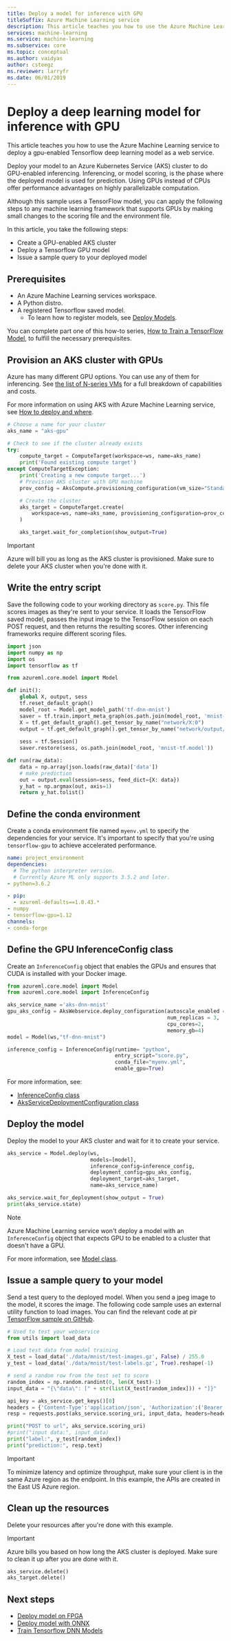 ```yaml
---
title: Deploy a model for inference with GPU 
titleSuffix: Azure Machine Learning service
description: This article teaches you how to use the Azure Machine Learning service to deploy a gpu-enabled Tensorflow deep learning model as a web service.service and score inference requests.
services: machine-learning
ms.service: machine-learning
ms.subservice: core
ms.topic: conceptual
ms.author: vaidyas
author: csteegz
ms.reviewer: larryfr
ms.date: 06/01/2019
---
```


# Deploy a deep learning model for inference with GPU

This article teaches you how to use the Azure Machine Learning service to deploy a gpu-enabled Tensorflow deep learning model as a web service.

Deploy your model to an Azure Kubernetes Service (AKS) cluster to do GPU-enabled inferencing. Inferencing, or model scoring, is the phase where the deployed model is used for prediction. Using GPUs instead of CPUs offer performance advantages on highly parallelizable computation.

Although this sample uses a TensorFlow model, you can apply the following steps to any machine learning framework that supports GPUs by making small changes to the scoring file and the environment file. 

In this article, you take the following steps:

* Create a GPU-enabled AKS cluster
* Deploy a Tensorflow GPU model
* Issue a sample query to your deployed model

## Prerequisites

* An Azure Machine Learning services workspace.
* A Python distro.
* A registered Tensorflow saved model.
    * To learn how to register models, see [Deploy Models](../service/how-to-deploy-and-where.md#registermodel).

You can complete part one of this how-to series, [How to Train a TensorFlow Model](how-to-train-tensorflow.md), to fulfill the necessary prerequisites.

## Provision an AKS cluster with GPUs

Azure has many different GPU options. You can use any of them for inferencing. See [the list of N-series VMs](https://azure.microsoft.com/pricing/details/virtual-machines/linux/#n-series) for a full breakdown of capabilities and costs.

For more information on using AKS with Azure Machine Learning service, see [How to deploy and where](../service/how-to-deploy-and-where.md#deploy-aks).

```Python
# Choose a name for your cluster
aks_name = "aks-gpu"

# Check to see if the cluster already exists
try:
    compute_target = ComputeTarget(workspace=ws, name=aks_name)
    print('Found existing compute target')
except ComputeTargetException:
    print('Creating a new compute target...')
    # Provision AKS cluster with GPU machine
    prov_config = AksCompute.provisioning_configuration(vm_size="Standard_NC6")

    # Create the cluster
    aks_target = ComputeTarget.create(
        workspace=ws, name=aks_name, provisioning_configuration=prov_config
    )

    aks_target.wait_for_completion(show_output=True)
```

> [!IMPORTANT]
> Azure will bill you as long as the AKS cluster is provisioned. Make sure to delete your AKS cluster when you're done with it.

## Write the entry script

Save the following code to your working directory as `score.py`. This file scores images as they're sent to your service. It loads the TensorFlow saved model, passes the input image to the TensorFlow session on each POST request, and then returns the resulting scores. Other inferencing frameworks require different scoring files.

```python
import json
import numpy as np
import os
import tensorflow as tf

from azureml.core.model import Model

def init():
    global X, output, sess
    tf.reset_default_graph()
    model_root = Model.get_model_path('tf-dnn-mnist')
    saver = tf.train.import_meta_graph(os.path.join(model_root, 'mnist-tf.model.meta'))
    X = tf.get_default_graph().get_tensor_by_name("network/X:0")
    output = tf.get_default_graph().get_tensor_by_name("network/output/MatMul:0")
    
    sess = tf.Session()
    saver.restore(sess, os.path.join(model_root, 'mnist-tf.model'))

def run(raw_data):
    data = np.array(json.loads(raw_data)['data'])
    # make prediction
    out = output.eval(session=sess, feed_dict={X: data})
    y_hat = np.argmax(out, axis=1)
    return y_hat.tolist()

```
## Define the conda environment

Create a conda environment file named `myenv.yml` to specify the dependencies for your service. It's important to specify that you're using `tensorflow-gpu` to achieve accelerated performance.

```yaml
name: project_environment
dependencies:
  # The python interpreter version.
  # Currently Azure ML only supports 3.5.2 and later.
- python=3.6.2

- pip:
  - azureml-defaults==1.0.43.*
- numpy
- tensorflow-gpu=1.12
channels:
- conda-forge
```

## Define the GPU InferenceConfig class

Create an `InferenceConfig` object that enables the GPUs and ensures that CUDA is installed with your Docker image.

```python
from azureml.core.model import Model
from azureml.core.model import InferenceConfig

aks_service_name ='aks-dnn-mnist'
gpu_aks_config = AksWebservice.deploy_configuration(autoscale_enabled = False, 
                                                    num_replicas = 3, 
                                                    cpu_cores=2, 
                                                    memory_gb=4)
model = Model(ws,"tf-dnn-mnist")

inference_config = InferenceConfig(runtime= "python", 
                                   entry_script="score.py",
                                   conda_file="myenv.yml", 
                                   enable_gpu=True)
```

For more information, see:

- [InferenceConfig class](https://docs.microsoft.com/python/api/azureml-core/azureml.core.model.inferenceconfig?view=azure-ml-py)
- [AksServiceDeploymentConfiguration class](https://docs.microsoft.com/python/api/azureml-core/azureml.core.webservice.aks.aksservicedeploymentconfiguration?view=azure-ml-py)

## Deploy the model

Deploy the model to your AKS cluster and wait for it to create your service.

```python
aks_service = Model.deploy(ws,
                           models=[model],
                           inference_config=inference_config, 
                           deployment_config=gpu_aks_config,
                           deployment_target=aks_target,
                           name=aks_service_name)

aks_service.wait_for_deployment(show_output = True)
print(aks_service.state)
```

> [!NOTE]
> Azure Machine Learning service won't deploy a model with an `InferenceConfig` object that expects GPU to be enabled to a cluster that doesn't have a GPU.

For more information, see [Model class](https://docs.microsoft.com/python/api/azureml-core/azureml.core.model.model?view=azure-ml-py).

## Issue a sample query to your model

Send a test query to the deployed model. When you send a jpeg image to the model, it scores the image. The following code sample uses an external utility function  to load images. You can find the relevant code at pir [TensorFlow sample on GitHub](https://github.com/Azure/MachineLearningNotebooks/blob/master/how-to-use-azureml/training-with-deep-learning/train-hyperparameter-tune-deploy-with-tensorflow/utils.py). 

```python
# Used to test your webservice
from utils import load_data 

# Load test data from model training
X_test = load_data('./data/mnist/test-images.gz', False) / 255.0
y_test = load_data('./data/mnist/test-labels.gz', True).reshape(-1)

# send a random row from the test set to score
random_index = np.random.randint(0, len(X_test)-1)
input_data = "{\"data\": [" + str(list(X_test[random_index])) + "]}"

api_key = aks_service.get_keys()[0]
headers = {'Content-Type':'application/json', 'Authorization':('Bearer '+ api_key)}
resp = requests.post(aks_service.scoring_uri, input_data, headers=headers)

print("POST to url", aks_service.scoring_uri)
#print("input data:", input_data)
print("label:", y_test[random_index])
print("prediction:", resp.text)
```

> [!IMPORTANT]
> To minimize latency and optimize throughput, make sure your client is in the same Azure region as the endpoint. In this example, the APIs are created in the East US Azure region.

## Clean up the resources

Delete your resources after you're done with this example.

> [!IMPORTANT]
> Azure bills you based on how long the AKS cluster is deployed. Make sure to clean it up after you are done with it.

```python
aks_service.delete()
aks_target.delete()
```

## Next steps

* [Deploy model on FPGA](../service/how-to-deploy-fpga-web-service.md)
* [Deploy model with ONNX](../service/concept-onnx.md#deploy-onnx-models-in-azure)
* [Train Tensorflow DNN Models](../service/how-to-train-tensorflow.md)
